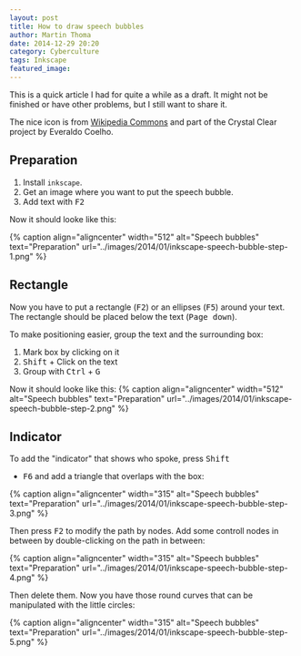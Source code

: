 ```yaml
---
layout: post
title: How to draw speech bubbles
author: Martin Thoma
date: 2014-12-29 20:20
category: Cyberculture
tags: Inkscape
featured_image:
---
```


<div class="info">This is a quick article I had for quite a while as a draft. It might not be finished or have other problems, but I still want to share it.</div>

The nice icon is from [Wikipedia Commons](https://commons.wikimedia.org/wiki/File:Crystal_Clear_app_personal.png)
and part of the Crystal Clear project by Everaldo Coelho.

## Preparation ##
1. Install `inkscape`.
2. Get an image where you want to put the speech bubble.
3. Add text with <kbd>F2</kbd>

Now it should looke like this:

{% caption align="aligncenter" width="512" alt="Speech bubbles" text="Preparation" url="../images/2014/01/inkscape-speech-bubble-step-1.png" %}

## Rectangle ##
Now you have to put a rectangle (<kbd>F2</kbd>) or an ellipses (<kbd>F5</kbd>)
around your text. The rectangle should be placed below the text
(<kbd>Page down</kbd>).

To make positioning easier, group the text and the surrounding box:

1. Mark box by clicking on it
2. <kbd>Shift</kbd> + Click on the text
3. Group with <kbd>Ctrl</kbd> + <kbd>G</kbd>

Now it should looke like this:
{% caption align="aligncenter" width="512" alt="Speech bubbles" text="Preparation" url="../images/2014/01/inkscape-speech-bubble-step-2.png" %}

## Indicator ##
To add the "indicator" that shows who spoke, press <kbd>Shift</kbd>
+ <kbd>F6</kbd> and add a triangle that overlaps with the box:

{% caption align="aligncenter" width="315" alt="Speech bubbles" text="Preparation" url="../images/2014/01/inkscape-speech-bubble-step-3.png" %}

Then press <kbd>F2</kbd> to modify the path by nodes. Add some controll
nodes in between by double-clicking on the path in between:

{% caption align="aligncenter" width="315" alt="Speech bubbles" text="Preparation" url="../images/2014/01/inkscape-speech-bubble-step-4.png" %}

Then delete them. Now you have those round curves that can be manipulated
with the little circles:

{% caption align="aligncenter" width="315" alt="Speech bubbles" text="Preparation" url="../images/2014/01/inkscape-speech-bubble-step-5.png" %}
